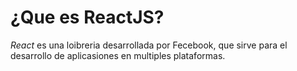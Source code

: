 # ¿Que es ReactJS?
*React* es una loibreria desarrollada por Fecebook, que sirve para el desarrollo de aplicasiones en multiples plataformas.
